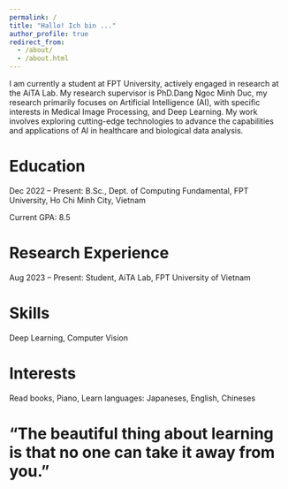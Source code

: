 ```yaml
---
permalink: /
title: "Hallo! Ich bin ..."
author_profile: true
redirect_from: 
  - /about/
  - /about.html
---
```




I am currently a student at FPT University, actively engaged in research at the AiTA Lab. My research supervisor is PhD.Dang Ngoc Minh Duc, my research primarily focuses on Artificial Intelligence (AI), with specific interests in Medical Image Processing, and Deep Learning. My work involves exploring cutting-edge technologies to advance the capabilities and applications of AI in healthcare and biological data analysis.

Education
====
Dec 2022 – Present: B.Sc., Dept. of Computing Fundamental, FPT University, Ho Chi Minh City, Vietnam

Current GPA: 8.5

Research Experience
====
Aug 2023 – Present: Student, AiTA Lab, FPT University of Vietnam

Skills
====
Deep Learning, Computer Vision

Interests
====
Read books, Piano, Learn languages: Japaneses, English, Chineses 

“The beautiful thing about learning is that no one can take it away from you.”
===
